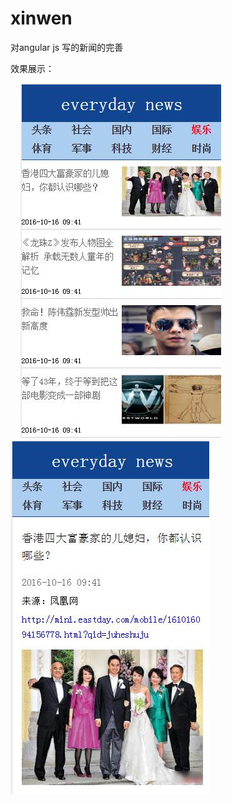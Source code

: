 # xinwen
对angular js 写的新闻的完善

效果展示：

&nbsp;&nbsp;&nbsp;
<img src="https://github.com/wuermei/xinwen/raw/master/news/images/1.jpg"/>&nbsp;&nbsp;&nbsp;&nbsp;&nbsp;&nbsp;
<img src="https://github.com/wuermei/xinwen/raw/master/news/images/2.jpg"/>
